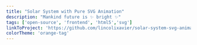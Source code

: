 ```yaml
---
title: "Solar System with Pure SVG Animation"
description: "Mankind future is ✨ bright ✨"
tags: ['open-source', 'frontend', 'html5','svg']
linkToProject: 'https://github.com/lincolixavier/solar-system-svg-animated'
colorTheme: 'orange-tag'
---
```

